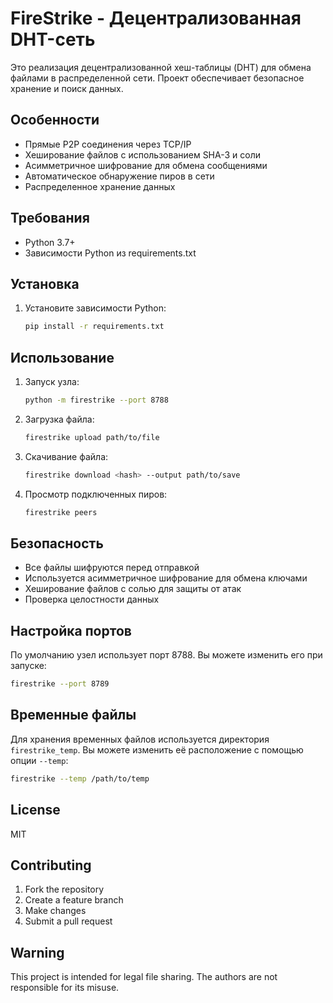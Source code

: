 # FireStrike - Децентрализованная DHT-сеть

Это реализация децентрализованной хеш-таблицы (DHT) для обмена файлами в распределенной сети. Проект обеспечивает безопасное хранение и поиск данных.

## Особенности

- Прямые P2P соединения через TCP/IP
- Хеширование файлов с использованием SHA-3 и соли
- Асимметричное шифрование для обмена сообщениями
- Автоматическое обнаружение пиров в сети
- Распределенное хранение данных

## Требования

- Python 3.7+
- Зависимости Python из requirements.txt

## Установка

1. Установите зависимости Python:
   ```bash
   pip install -r requirements.txt
   ```

## Использование

1. Запуск узла:
   ```bash
   python -m firestrike --port 8788
   ```

2. Загрузка файла:
   ```bash
   firestrike upload path/to/file
   ```

3. Скачивание файла:
   ```bash
   firestrike download <hash> --output path/to/save
   ```

4. Просмотр подключенных пиров:
   ```bash
   firestrike peers
   ```

## Безопасность

- Все файлы шифруются перед отправкой
- Используется асимметричное шифрование для обмена ключами
- Хеширование файлов с солью для защиты от атак
- Проверка целостности данных

## Настройка портов

По умолчанию узел использует порт 8788. Вы можете изменить его при запуске:
```bash
firestrike --port 8789
```

## Временные файлы

Для хранения временных файлов используется директория `firestrike_temp`. 
Вы можете изменить её расположение с помощью опции `--temp`:
```bash
firestrike --temp /path/to/temp
```

## License

MIT

## Contributing

1. Fork the repository
2. Create a feature branch
3. Make changes
4. Submit a pull request

## Warning

This project is intended for legal file sharing. The authors are not responsible for its misuse. 